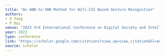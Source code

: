 ```yaml
---
title: "An ANN-to-SNN Method for Wifi-CSI Based Gesture Recognition"
authors:
- X Yang
- P Dai
venue: "2023 3rd International Conference on Digital Society and Intelligent Systems …, 2023"
year: 2023
type: conference
link: "https://scholar.google.com/citations?view_op=view_citation&hl=en&user=xtXbq_AAAAAJ&pagesize=100&citation_for_view=xtXbq_AAAAAJ:O3NaXMp0MMsC"
source: scholar
---
```

